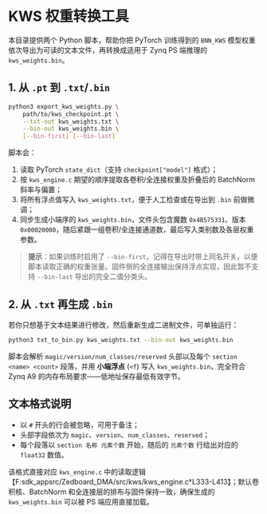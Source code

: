 # KWS 权重转换工具

本目录提供两个 Python 脚本，帮助你把 PyTorch 训练得到的 `BNN_KWS` 模型权重依次导出为可读的文本文件，再转换成适用于 Zynq PS 端推理的 `kws_weights.bin`。

## 1. 从 `.pt` 到 `.txt`/`.bin`

```bash
python3 export_kws_weights.py \
    path/to/kws_checkpoint.pt \
    --txt-out kws_weights.txt \
    --bin-out kws_weights.bin \
    [--bin-first] [--bin-last]
```

脚本会：

1. 读取 PyTorch `state_dict`（支持 `checkpoint["model"]` 格式）；
2. 按 `kws_engine.c` 期望的顺序提取各卷积/全连接权重及折叠后的 BatchNorm 斜率与偏置；
3. 将所有浮点值写入 `kws_weights.txt`，便于人工检查或在导出到 `.bin` 前做微调；
4. 同步生成小端序的 `kws_weights.bin`，文件头包含魔数 `0x4B575331`、版本 `0x00020000`，随后紧跟一组卷积/全连接通道数，最后写入类别数及各层权重参数。

> **提示**：如果训练时启用了 `--bin-first`，记得在导出时带上同名开关，以便脚本读取正确的权重张量。固件侧的全连接输出保持浮点实现，因此暂不支持 `--bin-last` 导出的完全二值分类头。

## 2. 从 `.txt` 再生成 `.bin`

若你只想基于文本结果进行修改，然后重新生成二进制文件，可单独运行：

```bash
python3 txt_to_bin.py kws_weights.txt --bin-out kws_weights.bin
```

脚本会解析 `magic/version/num_classes/reserved` 头部以及每个 `section <name> <count>` 段落，并用 **小端浮点** (`<f`) 写入 `kws_weights.bin`，完全符合 Zynq A9 的内存布局要求——低地址保存最低有效字节。

## 文本格式说明

- 以 `#` 开头的行会被忽略，可用于备注；
- 头部字段依次为 `magic`、`version`、`num_classes`、`reserved`；
- 每个段落以 `section 名称 元素个数` 开始，随后的 `元素个数` 行给出对应的 `float32` 数值。

该格式直接对应 `kws_engine.c` 中的读取逻辑【F:sdk_appsrc/Zedboard_DMA/src/kws/kws_engine.c†L333-L413】；默认卷积核、BatchNorm 和全连接层的排布与固件保持一致，确保生成的 `kws_weights.bin` 可以被 PS 端应用直接加载。
